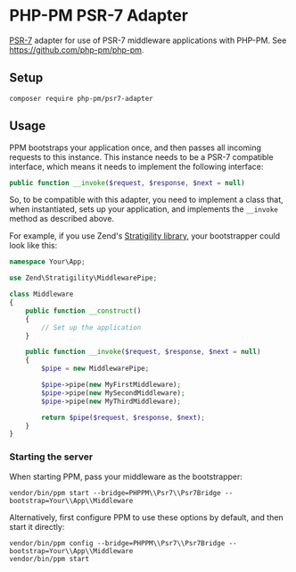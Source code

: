 # PHP-PM PSR-7 Adapter

[PSR-7](http://www.php-fig.org/psr/psr-7/) adapter for use of PSR-7 middleware applications with PHP-PM.
See https://github.com/php-pm/php-pm.

## Setup

```
composer require php-pm/psr7-adapter
```

## Usage

PPM bootstraps your application once, and then passes all incoming requests to this instance.
This instance needs to be a PSR-7 compatible interface, which means it needs to implement the following interface:

```php
public function __invoke($request, $response, $next = null)
```

So, to be compatible with this adapter, you need to implement a class that, when instantiated, sets up your application, and implements the `__invoke` method as described above.

For example, if you use Zend's [Stratigility library](https://github.com/zendframework/zend-stratigility), your bootstrapper could look like this:

```php
namespace Your\App;

use Zend\Stratigility\MiddlewarePipe;

class Middleware
{
    public function __construct()
    {
        // Set up the application
    }

    public function __invoke($request, $response, $next = null)
    {
        $pipe = new MiddlewarePipe;

        $pipe->pipe(new MyFirstMiddleware);
        $pipe->pipe(new MySecondMiddleware);
        $pipe->pipe(new MyThirdMiddleware);

        return $pipe($request, $response, $next);
    }
}
```

### Starting the server

When starting PPM, pass your middleware as the bootstrapper:

```
vendor/bin/ppm start --bridge=PHPPM\\Psr7\\Psr7Bridge --bootstrap=Your\\App\\Middleware
```

Alternatively, first configure PPM to use these options by default, and then start it directly:

```
vendor/bin/ppm config --bridge=PHPPM\\Psr7\\Psr7Bridge --bootstrap=Your\\App\\Middleware
vendor/bin/ppm start
```
